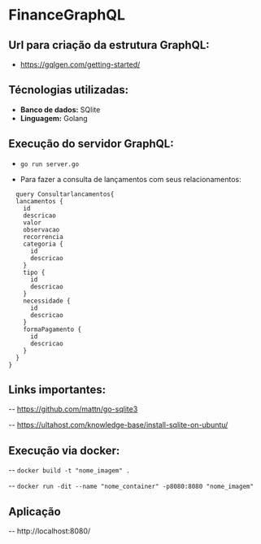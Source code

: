 # FinanceGraphQL

## Url para criação da estrutura GraphQL:

* https://gqlgen.com/getting-started/

## Técnologias utilizadas:

* **Banco de dados:** SQlite
* **Linguagem:** Golang

## Execução do servidor GraphQL:

- `go run server.go`

* Para fazer a consulta de lançamentos com seus relacionamentos:

```
  query Consultarlancamentos{
  lancamentos {
    id
    descricao
    valor
    observacao
  	recorrencia
  	categoria {
      id
      descricao
  	} 
    tipo {
      id
      descricao
    } 
    necessidade {
      id
      descricao
    } 
    formaPagamento {
      id
      descricao
    }
  }
}
```

## Links importantes:

-- https://github.com/mattn/go-sqlite3

-- https://ultahost.com/knowledge-base/install-sqlite-on-ubuntu/

## Execução via docker:

-- `docker build -t "nome_imagem" .`

-- `docker run -dit --name "nome_container" -p8080:8080 "nome_imagem"`

## Aplicação

-- http://localhost:8080/